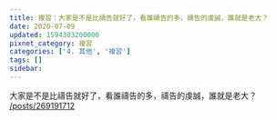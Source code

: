 ```yaml
---
title: 複習：大家是不是比禱告就好了，看誰禱告的多，禱告的虔誠，誰就是老大？
date: 2020-07-09
updated: 1594303200000
pixnet_category: 複習
categories: ['4. 其他', '複習']
tags: []
sidebar: 
---
```


<p>大家是不是比禱告就好了，看誰禱告的多，禱告的虔誠，誰就是老大？<br/>
<a href="/posts/269191712" target="_blank">/posts/269191712</a></p>
<p> </p>
